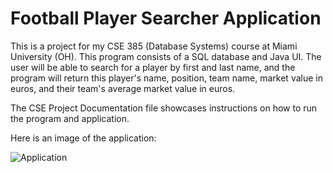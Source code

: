 # Football Player Searcher Application
This is a project for my CSE 385 (Database Systems) course at Miami University (OH). This program consists of a SQL database and Java UI. The user will be able to search for a player by first and last name, and the program will return this player's name, position, team name, market value in euros, and their team's average market value in euros.

The CSE Project Documentation file showcases instructions on how to run the program and application.

Here is an image of the application:

![Application](https://github.com/stoiadj/Football-Transfer-Market-Searcher/blob/main/Java%20Application%20Image.png](https://github.com/stoiadj/Football-Player-Searcher/blob/main/Java%20Application%20Image.png))

